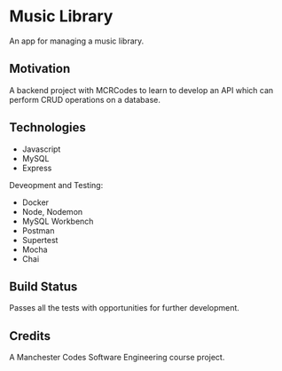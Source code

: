 # Music Library
An app for managing a music library.

## Motivation
A backend project with MCRCodes to learn to develop an API which can perform CRUD operations on a database.

## Technologies
* Javascript
* MySQL
* Express

Deveopment and Testing:
 * Docker
 * Node, Nodemon
 * MySQL Workbench
 * Postman
 * Supertest
 * Mocha
 * Chai


## Build Status
Passes all the tests with opportunities for further development.

## Credits
A Manchester Codes Software Engineering course project.

